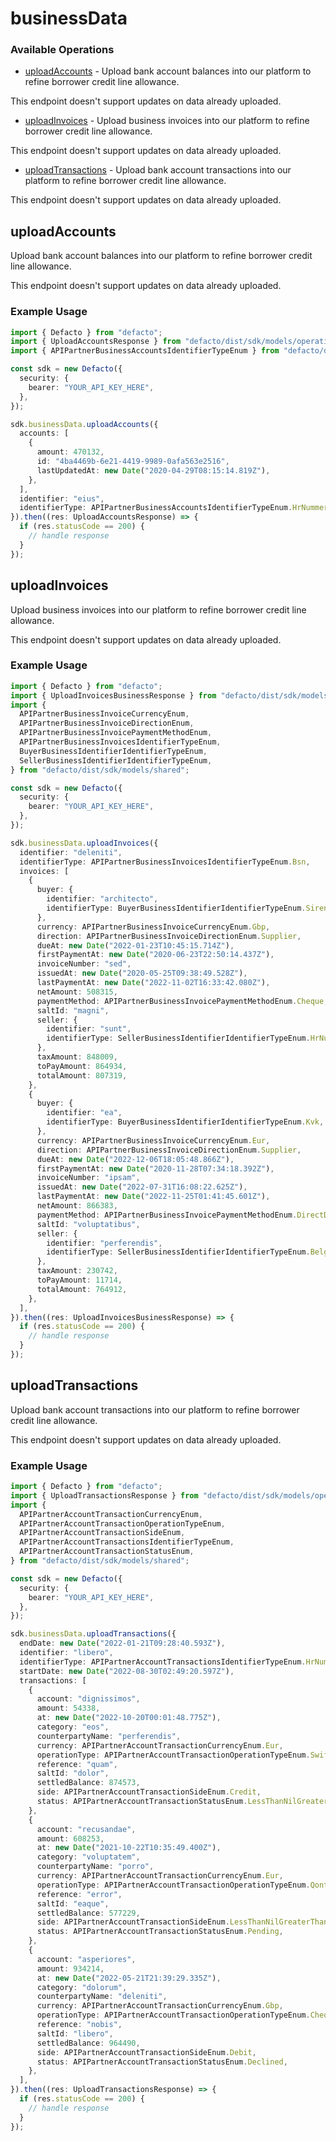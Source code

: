 # businessData

### Available Operations

* [uploadAccounts](#uploadaccounts) - 
Upload bank account balances into our platform to refine borrower credit
line allowance.
 
This endpoint doesn't support updates on data already uploaded.

* [uploadInvoices](#uploadinvoices) - 
Upload business invoices into our platform to refine borrower credit
line allowance.

This endpoint doesn't support updates on data already uploaded.

* [uploadTransactions](#uploadtransactions) - 
Upload bank account transactions into our platform to refine borrower
credit line allowance.
  
This endpoint doesn't support updates on data already uploaded.


## uploadAccounts


Upload bank account balances into our platform to refine borrower credit
line allowance.
 
This endpoint doesn't support updates on data already uploaded.


### Example Usage

```typescript
import { Defacto } from "defacto";
import { UploadAccountsResponse } from "defacto/dist/sdk/models/operations";
import { APIPartnerBusinessAccountsIdentifierTypeEnum } from "defacto/dist/sdk/models/shared";

const sdk = new Defacto({
  security: {
    bearer: "YOUR_API_KEY_HERE",
  },
});

sdk.businessData.uploadAccounts({
  accounts: [
    {
      amount: 470132,
      id: "4ba4469b-6e21-4419-9989-0afa563e2516",
      lastUpdatedAt: new Date("2020-04-29T08:15:14.819Z"),
    },
  ],
  identifier: "eius",
  identifierType: APIPartnerBusinessAccountsIdentifierTypeEnum.HrNummer,
}).then((res: UploadAccountsResponse) => {
  if (res.statusCode == 200) {
    // handle response
  }
});
```

## uploadInvoices


Upload business invoices into our platform to refine borrower credit
line allowance.

This endpoint doesn't support updates on data already uploaded.


### Example Usage

```typescript
import { Defacto } from "defacto";
import { UploadInvoicesBusinessResponse } from "defacto/dist/sdk/models/operations";
import {
  APIPartnerBusinessInvoiceCurrencyEnum,
  APIPartnerBusinessInvoiceDirectionEnum,
  APIPartnerBusinessInvoicePaymentMethodEnum,
  APIPartnerBusinessInvoicesIdentifierTypeEnum,
  BuyerBusinessIdentifierIdentifierTypeEnum,
  SellerBusinessIdentifierIdentifierTypeEnum,
} from "defacto/dist/sdk/models/shared";

const sdk = new Defacto({
  security: {
    bearer: "YOUR_API_KEY_HERE",
  },
});

sdk.businessData.uploadInvoices({
  identifier: "deleniti",
  identifierType: APIPartnerBusinessInvoicesIdentifierTypeEnum.Bsn,
  invoices: [
    {
      buyer: {
        identifier: "architecto",
        identifierType: BuyerBusinessIdentifierIdentifierTypeEnum.Siren,
      },
      currency: APIPartnerBusinessInvoiceCurrencyEnum.Gbp,
      direction: APIPartnerBusinessInvoiceDirectionEnum.Supplier,
      dueAt: new Date("2022-01-23T10:45:15.714Z"),
      firstPaymentAt: new Date("2020-06-23T22:50:14.437Z"),
      invoiceNumber: "sed",
      issuedAt: new Date("2020-05-25T09:38:49.528Z"),
      lastPaymentAt: new Date("2022-11-02T16:33:42.080Z"),
      netAmount: 508315,
      paymentMethod: APIPartnerBusinessInvoicePaymentMethodEnum.Cheque,
      saltId: "magni",
      seller: {
        identifier: "sunt",
        identifierType: SellerBusinessIdentifierIdentifierTypeEnum.HrNummer,
      },
      taxAmount: 848009,
      toPayAmount: 864934,
      totalAmount: 807319,
    },
    {
      buyer: {
        identifier: "ea",
        identifierType: BuyerBusinessIdentifierIdentifierTypeEnum.Kvk,
      },
      currency: APIPartnerBusinessInvoiceCurrencyEnum.Eur,
      direction: APIPartnerBusinessInvoiceDirectionEnum.Supplier,
      dueAt: new Date("2022-12-06T18:05:48.866Z"),
      firstPaymentAt: new Date("2020-11-28T07:34:18.392Z"),
      invoiceNumber: "ipsam",
      issuedAt: new Date("2022-07-31T16:08:22.625Z"),
      lastPaymentAt: new Date("2022-11-25T01:41:45.601Z"),
      netAmount: 866383,
      paymentMethod: APIPartnerBusinessInvoicePaymentMethodEnum.DirectDebit,
      saltId: "voluptatibus",
      seller: {
        identifier: "perferendis",
        identifierType: SellerBusinessIdentifierIdentifierTypeEnum.BelgiumRegistrationNumber,
      },
      taxAmount: 230742,
      toPayAmount: 11714,
      totalAmount: 764912,
    },
  ],
}).then((res: UploadInvoicesBusinessResponse) => {
  if (res.statusCode == 200) {
    // handle response
  }
});
```

## uploadTransactions


Upload bank account transactions into our platform to refine borrower
credit line allowance.
  
This endpoint doesn't support updates on data already uploaded.


### Example Usage

```typescript
import { Defacto } from "defacto";
import { UploadTransactionsResponse } from "defacto/dist/sdk/models/operations";
import {
  APIPartnerAccountTransactionCurrencyEnum,
  APIPartnerAccountTransactionOperationTypeEnum,
  APIPartnerAccountTransactionSideEnum,
  APIPartnerAccountTransactionsIdentifierTypeEnum,
  APIPartnerAccountTransactionStatusEnum,
} from "defacto/dist/sdk/models/shared";

const sdk = new Defacto({
  security: {
    bearer: "YOUR_API_KEY_HERE",
  },
});

sdk.businessData.uploadTransactions({
  endDate: new Date("2022-01-21T09:28:40.593Z"),
  identifier: "libero",
  identifierType: APIPartnerAccountTransactionsIdentifierTypeEnum.HrNummer,
  startDate: new Date("2022-08-30T02:49:20.597Z"),
  transactions: [
    {
      account: "dignissimos",
      amount: 54338,
      at: new Date("2022-10-20T00:01:48.775Z"),
      category: "eos",
      counterpartyName: "perferendis",
      currency: APIPartnerAccountTransactionCurrencyEnum.Eur,
      operationType: APIPartnerAccountTransactionOperationTypeEnum.SwiftIncome,
      reference: "quam",
      saltId: "dolor",
      settledBalance: 874573,
      side: APIPartnerAccountTransactionSideEnum.Credit,
      status: APIPartnerAccountTransactionStatusEnum.LessThanNilGreaterThan,
    },
    {
      account: "recusandae",
      amount: 608253,
      at: new Date("2021-10-22T10:35:49.400Z"),
      category: "voluptatem",
      counterpartyName: "porro",
      currency: APIPartnerAccountTransactionCurrencyEnum.Eur,
      operationType: APIPartnerAccountTransactionOperationTypeEnum.QontoFee,
      reference: "error",
      saltId: "eaque",
      settledBalance: 577229,
      side: APIPartnerAccountTransactionSideEnum.LessThanNilGreaterThan,
      status: APIPartnerAccountTransactionStatusEnum.Pending,
    },
    {
      account: "asperiores",
      amount: 934214,
      at: new Date("2022-05-21T21:39:29.335Z"),
      category: "dolorum",
      counterpartyName: "deleniti",
      currency: APIPartnerAccountTransactionCurrencyEnum.Gbp,
      operationType: APIPartnerAccountTransactionOperationTypeEnum.Cheque,
      reference: "nobis",
      saltId: "libero",
      settledBalance: 964490,
      side: APIPartnerAccountTransactionSideEnum.Debit,
      status: APIPartnerAccountTransactionStatusEnum.Declined,
    },
  ],
}).then((res: UploadTransactionsResponse) => {
  if (res.statusCode == 200) {
    // handle response
  }
});
```
